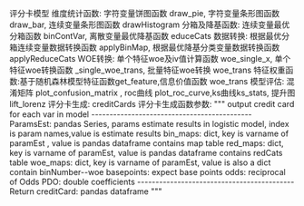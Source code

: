 评分卡模型
维度统计函数: 字符变量饼图函数 draw_pie, 字符变量条形图函数 draw_bar, 连续变量条形图函数 drawHistogram
分箱及降基函数: 连续变量最优分箱函数 binContVar, 离散变量最优降基函数 educeCats
数据转换: 根据最优分箱连续变量数据转换函数 applyBinMap, 根据最优降基分类变量数据转换函数 applyReduceCats
WOE转换:  单个特征woe及iv值计算函数 woe_single_x, 单个特征woe转换函数 _single_woe_trans, 批量特征woe转换 woe_trans
特征权重函数:基于随机森林模型特征函数get_feature,信息价值函数 woe_trans 
模型评估: 混淆矩阵 plot_confusion_matrix , roc曲线 plot_roc_curve,ks曲线ks_stats, 提升图lift_lorenz
评分卡生成: creditCards
评分卡生成函数参数: 
"""
   output credit card for each var in model
    --------------------------------------------
    ParamsEst: pandas Series, params estimate results in logistic model,
               index is param names,value is  estimate results
    bin_maps: dict, key is varname of paramEst , value is pandas dataframe contains map table
    red_maps: dict, key is varname of paramEst, value is pandas dataframe contains redCats table
    woe_maps: dict, key is varname of paramEst, value is also a dict contain binNumber--woe
    basepoints: expect base points
    odds: reciprocal of Odds
    PDO: double coefficients
    -------------------------------------------
    Return
    creditCard: pandas dataframe
"""
